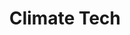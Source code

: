 ---
templateKey: 'home-page'
title: Climate Tech
meta_title: Home | Climate Tech Inc.
meta_description: >
  Climate Tech is located in Lusby, Maryland. We primarily operate in the
  Heating and Air Conditioning Contractors business / industry within the Construction -
  Special Trade Contractors sector.
heading: HVAC Service in the D.C. Area
description: >
  Look no further than Climate Tech for expert commercial HVAC services to keep your business running smoothly
offerings:
  blurbs:
    - image: /img/commercial-hvac-roof.jpg
      blurbHeader: Services
      bullets:
        - Preventive maitenance contracts
        - Installing ductless split system units
        - Installing water source heatpump units
        - Installing straight A/C outdoor units with air handles that have hydronic water coils.
        - Repairing old units that other companies tend to want to have replaced with new ones
    - image: /img/hvac-banner.png
      blurbHeader: Products
      bullets:
         - Commercial properties
         - Rooftops
         - Package units
         - Ductless split systems
         - Water source heatpump systems
    - image: /img/hvac-banner.png
      blurbHeader: Brands we work on
      bullets:
         - Aaon
         - Carrier
         - Trane
         - Rheem 
         - Rudd 
         - Thermal Zone 
         - Goodman
         - as well as many others...
testimonials:
  - author: Happy Client
    quote: Quote from a happy client
  - author: Another client
    quote: Quote from a happy client
---